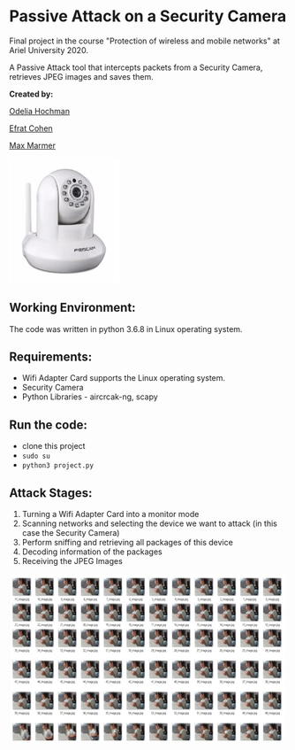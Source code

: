 # Passive Attack on a Security Camera

Final project in the course "Protection of wireless and mobile networks" at Ariel University 2020.

A Passive Attack tool that intercepts packets from a Security Camera, retrieves JPEG images and saves them.


**Created by:**

[Odelia Hochman](https://github.com/OdeliaHochman)

[Efrat Cohen](https://github.com/EfratCohen100)

[Max Marmer](https://github.com/MarmerMax)

 <img src="Images/camera.JPG" width=200>


## Working Environment:
The code was written in python 3.6.8 in Linux operating system.

## Requirements:
* Wifi Adapter Card supports the Linux operating system.
* Security Camera
* Python Libraries - aircrcak-ng, scapy


## Run the code:
* clone this project
* `sudo su`
* `python3 project.py`

## Attack Stages:
1. Turning a Wifi Adapter Card into a monitor mode
2. Scanning networks and selecting the device we want to attack (in this case the Security Camera)
3. Perform sniffing and retrieving all packages of this device
4. Decoding information of the packages
5. Receiving the JPEG Images



<img src="Images/dir.jpg" width=500>

